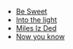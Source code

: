 * [Be Sweet](Be%20Sweet)
* [Into the light](Into%20the%20light)
* [Miles Iz Ded](Miles%20Iz%20Ded)
* [Now you know](Now%20you%20know)